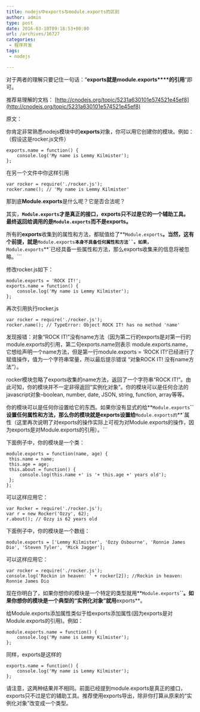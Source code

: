 ```yaml
---
title: nodejs中exports与module.exports的区别
author: admin
type: post
date: 2016-03-10T09:18:53+00:00
url: /archives/16727
categories:
 - 程序开发
tags:
 - nodejs

---
```

对于两者的理解只要记住一句话：“**exports就是module.exports****的引用**”即可。

推荐易理解的文档： [http://cnodejs.org/topic/5231a630101e574521e45ef8](http://cnodejs.org/topic/5231a630101e574521e45ef8)

原文：

你肯定非常熟悉nodejs模块中的**exports**对象，你可以用它创建你的模块。例如：（假设这是rocker.js文件）

```
exports.name = function() {
    console.log('My name is Lemmy Kilmister');
};
```

在另一个文件中你这样引用

```
var rocker = require('./rocker.js');
rocker.name(); // 'My name is Lemmy Kilmister'
```

那到底**Module.exports**是什么呢？它是否合法呢？

其实，**`Module.exports`**才是真正的接口，**exports**只不过是它的一个辅助工具。　最终返回给调用的是**`Module.exports`**而不是**exports。**

所有的**exports**收集到的属性和方法，都赋值给了**`Module.exports`**。当然，这有个前提，就是**`Module.exports`**`本身不具备任何属性和方法``。如果，`**`Module.exports`**`已经具备一些属性和方法，那么exports收集来的信息将被忽略。```

修改rocker.js如下：

```
module.exports = 'ROCK IT!';
exports.name = function() {
    console.log('My name is Lemmy Kilmister');
};
```

再次引用执行rocker.js

```
var rocker = require('./rocker.js');
rocker.name(); // TypeError: Object ROCK IT! has no method 'name'
```

发现报错：对象“ROCK IT!”没有name方法（因为第二行的exports是对第一行的module.exports的引用，第二句exports.name则表示 module.exports.name，它想给声明一个name方法，但是第一行module.exports = ‘ROCK IT!’已经进行了赋值操作，值为一个字符串常量，所以最后提示错误 “对象ROCK IT! 没有name方法”）。

rocker模块忽略了exports收集的name方法，返回了一个字符串“ROCK IT!”。由此可知，你的模块并不一定非得返回“实例化对象”。你的模块可以是任何合法的javascript对象–boolean, number, date, JSON, string, function, array等等。

你的模块可以是任何你设置给它的东西。如果你没有显式的给**`Module.exports`**``设置任何属性和方法，那么你的模块就是exports设置给**`Module.exports的`**`属性（这里再次说明了对exports的操作实际上可视为对Module.exports的操作，因为exports是对Module.exports的引用）。```

下面例子中，你的模块是一个类：

```
module.exports = function(name, age) {
 this.name = name;
 this.age = age;
 this.about = function() {
     console.log(this.name +' is '+ this.age +' years old');
 };
};
```

可以这样应用它：


```
var Rocker = require('./rocker.js');
var r = new Rocker('Ozzy', 62);
r.about(); // Ozzy is 62 years old
```

下面例子中，你的模块是一个数组：

```
module.exports = ['Lemmy Kilmister', 'Ozzy Osbourne', 'Ronnie James Dio', 'Steven Tyler', 'Mick Jagger'];
```

可以这样应用它：

```
var rocker = require('./rocker.js');
console.log('Rockin in heaven: ' + rocker[2]); //Rockin in heaven: Ronnie James Dio
```

现在你明白了，如果你想你的模块是一个特定的类型就用**`Module.exports`**``。如果你想你的模块是一个典型的“实例化对象”就用**exports**。

给Module.exports添加属性类似于给exports添加属性(因为exports是对Module.exports的引用)。例如：

```
module.exports.name = function() {
    console.log('My name is Lemmy Kilmister');
};
```

同样，exports是这样的

```
exports.name = function() {
    console.log('My name is Lemmy Kilmister');
};
```

请注意，这两种结果并不相同。前面已经提到module.exports是真正的接口，exports只不过是它的辅助工具。推荐使用exports导出，除非你打算从原来的“实例化对象”改变成一个类型。